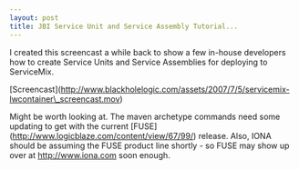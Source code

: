 ```yaml
---
layout: post
title: JBI Service Unit and Service Assembly Tutorial...
---
```


I created this screencast a while back to show a few in-house developers
how to create Service Units and Service Assemblies for deploying to
ServiceMix.

\[Screencast\](http://www.blackholelogic.com/assets/2007/7/5/servicemix-lwcontainer\_screencast.mov)

Might be worth looking at. The maven archetype commands need some
updating to get with the current
\[FUSE\](http://www.logicblaze.com/content/view/67/99/) release. Also,
IONA should be assuming the FUSE product line shortly - so FUSE may show
up over at http://www.iona.com soon enough.
